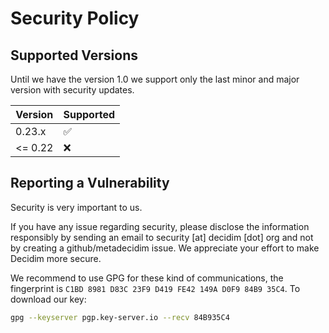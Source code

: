 # Security Policy

## Supported Versions

Until we have the version 1.0 we support only the last minor and major
version with security updates.

| Version | Supported          |
| ------- | ------------------ |
| 0.23.x  | :white_check_mark: |
| <= 0.22 | :x:                |

## Reporting a Vulnerability

Security is very important to us.

If you have any issue regarding security, please disclose the information
responsibly by sending an email to security [at] decidim [dot] org and not
by creating a github/metadecidim issue. We appreciate your effort to make
Decidim more secure.

We recommend to use GPG for these kind of communications, the fingerprint
is `C1BD 8981 D83C 23F9 D419 FE42 149A D0F9 84B9 35C4`. To download our key:

```bash
gpg --keyserver pgp.key-server.io --recv 84B935C4
```
